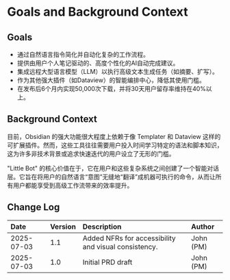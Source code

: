 # Goals and Background Context

## Goals

- 通过自然语言指令简化并自动化复杂的工作流程。
- 提供由用户个人笔记驱动的、高度个性化的AI自动完成建议。
- 集成远程大型语言模型（LLM）以执行高级文本生成任务（如摘要、扩写）。
- 作为其他强大插件（如Dataview）的智能编排中心，降低其使用门槛。
- 在发布后6个月内实现50,000次下载，并将30天用户留存率维持在40%以上。

## Background Context

目前，Obsidian 的强大功能很大程度上依赖于像 Templater 和 Dataview 这样的可扩展插件。然而，这些工具往往需要用户投入时间学习特定的语法和脚本知识，这为许多非技术背景或追求快速迭代的用户设立了无形的门槛。

"Little Bot" 的核心价值在于，它在用户和这些复杂系统之间创建了一个智能对话层。它旨在将用户的自然语言“意图”无缝地“翻译”成机器可执行的命令，从而让所有用户都能享受到高级工作流带来的效率提升。

## Change Log

| Date       | Version | Description                                          | Author    |
| :--------- | :------ | :--------------------------------------------------- | :-------- |
| 2025-07-03 | 1.1     | Added NFRs for accessibility and visual consistency. | John (PM) |
| 2025-07-03 | 1.0     | Initial PRD draft                                    | John (PM) |
